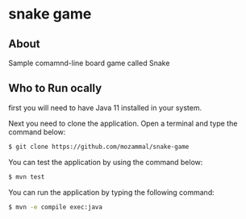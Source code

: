 # snake game

## About

Sample comamnd-line board game called Snake

## Who to Run ocally

first you will need to have Java 11 installed in your system. 

Next you need to clone the application. Open a terminal and type the command below:

```sh
$ git clone https://github.com/mozammal/snake-game
```

You can test the application by using the command below:

```sh
$ mvn test
```

You can run the application by typing the following command:

```sh
$ mvn -e compile exec:java
```

